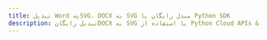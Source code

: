 ---title: تبدیل Word بهSVG، DOCX به SVG مبدل رایگان یا Python SDKdescription: تبدیل رایگانDOCX به SVG با استفاده از Python Cloud APIs & SDK. همچنین اسناد Microsoft Word و OpenOffice را در Cloud ایجاد، ویرایش و رندر کنید.---